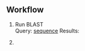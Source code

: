 ## Workflow </br>

1. Run BLAST </br>
   Query: [sequence](https://www.ncbi.nlm.nih.gov/nuccore/AF033819.3?report=fasta)
   Results: 

  
2. 
